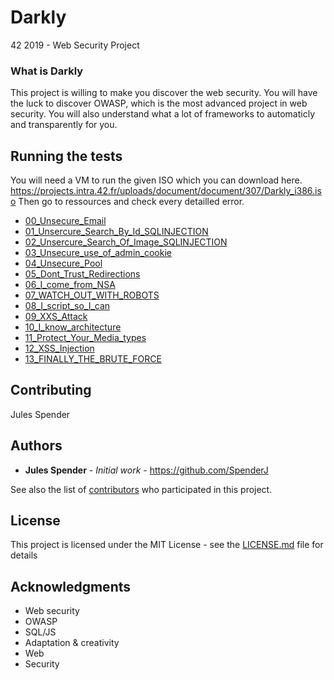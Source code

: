 # Darkly
42 2019 - Web Security Project

### What is Darkly

This project is willing to make you discover the web security.
You will have the luck to discover OWASP, which is the most advanced project in web security.
You will also understand what a lot of frameworks to automaticly and transparently for you.

## Running the tests

You will need a VM to run the given ISO which you can download here.
https://projects.intra.42.fr/uploads/document/document/307/Darkly_i386.iso
Then go to ressources and check every detailled error.

* [00_Unsecure_Email](https://github.com/SpenderJ/Darkly/blob/master/00_Unsecure_Email/Ressources/info.md)
* [01_Unsercure_Search_By_Id_SQLINJECTION](https://github.com/SpenderJ/Darkly/blob/master/01_Unsercure_Search_By_Id_SQLINJECTION/Ressources/info.md)
* [02_Unsercure_Search_Of_Image_SQLINJECTION](https://github.com/SpenderJ/Darkly/blob/master/02_Unsercure_Search_Of_Image_SQLINJECTION/Ressources/info.md)
* [03_Unsecure_use_of_admin_cookie](https://github.com/SpenderJ/Darkly/blob/master/03_Unsecure_use_of_admin_cookie/Ressources/info.md)
* [04_Unsecure_Pool](https://github.com/SpenderJ/Darkly/blob/master/04_Unsecure_Pool/Ressources/info.md)
* [05_Dont_Trust_Redirections](https://github.com/SpenderJ/Darkly/blob/master/05_Dont_Trust_Redirections/Ressources/info.md)
* [06_I_come_from_NSA](https://github.com/SpenderJ/Darkly/blob/master/06_I_come_from_NSA/Ressources/info.md)
* [07_WATCH_OUT_WITH_ROBOTS](https://github.com/SpenderJ/Darkly/blob/master/07_WATCH_OUT_WITH_ROBOTS/Ressources/info.md)
* [08_I_script_so_I_can](https://github.com/SpenderJ/Darkly/blob/master/08_I_script_so_I_can/Ressources/info.md)
* [09_XXS_Attack](https://github.com/SpenderJ/Darkly/blob/master/09_XXS_Attack/Ressources/info.md)
* [10_I_know_architecture](https://github.com/SpenderJ/Darkly/blob/master/10_I_know_architecture/Ressources/info.md)
* [11_Protect_Your_Media_types](https://github.com/SpenderJ/Darkly/blob/master/11_Protect_Your_Media_types/Ressources/info.md)
* [12_XSS_Injection](https://github.com/SpenderJ/Darkly/blob/master/12_XSS_Injection/Ressources/info.md)
* [13_FINALLY_THE_BRUTE_FORCE](https://github.com/SpenderJ/Darkly/blob/master/13_FINALLY_THE_BRUTE_FORCE/Ressources/info.md)

## Contributing

Jules Spender

## Authors

* **Jules Spender** - *Initial work* - https://github.com/SpenderJ

See also the list of [contributors](https://github.com/your/project/contributors) who participated in this project.

## License

This project is licensed under the MIT License - see the [LICENSE.md](LICENSE.md) file for details

## Acknowledgments

* Web security
* OWASP
* SQL/JS
* Adaptation & creativity
* Web
* Security
